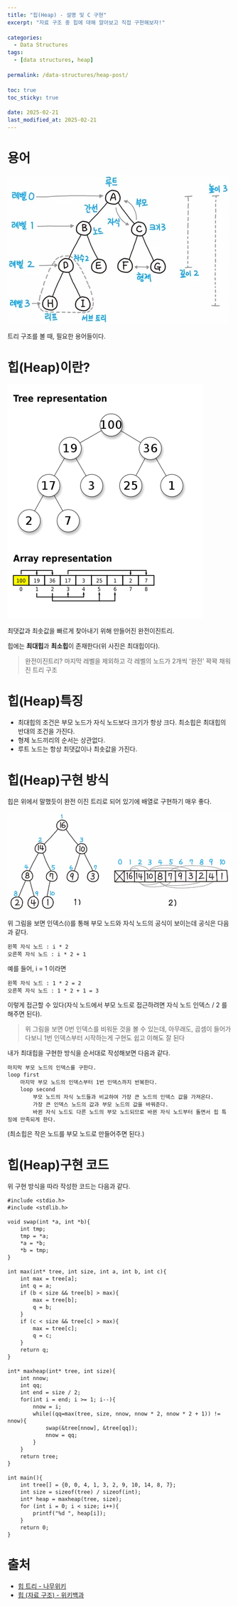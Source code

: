 ```yaml
---
title: "힙(Heap) - 설명 및 C 구현"
excerpt: "자료 구조 중 힙에 대해 알아보고 직접 구현해보자!"

categories:
  - Data Structures
tags:
  - [data structures, heap]

permalink: /data-structures/heap-post/

toc: true
toc_sticky: true

date: 2025-02-21
last_modified_at: 2025-02-21
---
```


# 용어

![나무위키 - 트리](../../assets/images/posts_img/data-structures/heap1.png)

트리 구조를 볼 때, 필요한 용어들이다.

# 힙(Heap)이란?

![위키백과 - 힙](../../assets/images/posts_img/data-structures/heap2.png)

최댓값과 최솟값을 빠르게 찾아내기 위해 만들어진 완전이진트리.

힙에는 **최대힙**과 **최소힙**이 존재한다(위 사진은 최대힙이다).

> 완전이진트리? 마지막 레벨을 제외하고 각 레벨의 노드가 2개씩 '완전' 꽉꽉 채워진 트리 구조

# 힙(Heap)특징

-   최대힙의 조건은 부모 노드가 자식 노드보다 크기가 항상 크다. 최소힙은 최대힙의 반대의 조건을 가진다.
-   형제 노드끼리의 순서는 상관없다.
-   루트 노드는 항상 최댓값이나 최솟값을 가진다.

# 힙(Heap)구현 방식

힙은 위에서 말했듯이 완전 이진 트리로 되어 있기에 배열로 구현하기 매우 좋다.

![나무위키 - 트리](../../assets/images/posts_img/data-structures/heap3.png)

위 그림을 보면 인덱스(i)를 통해 부모 노드와 자식 노드의 공식이 보이는데 공식은 다음과 같다.

```
왼쪽 자식 노드 : i * 2  
오른쪽 자식 노드 : i * 2 + 1
```

예를 들어, i = 1 이라면

```
왼쪽 자식 노드 : 1 * 2 = 2  
오른쪽 자식 노드 : 1 * 2 + 1 = 3
```

이렇게 접근할 수 있다(자식 노드에서 부모 노드로 접근하려면 자식 노드 인덱스 / 2 를 해주면 된다).

> 위 그림을 보면 0번 인덱스를 비워둔 것을 볼 수 있는데, 아무래도, 곱셈이 들어가다보니 1번 인덱스부터 시작하는게 구현도 쉽고 이해도 잘 된다

내가 최대힙을 구현한 방식을 순서대로 작성해보면 다음과 같다.

```
마지막 부모 노드의 인덱스를 구한다.
loop first
    마지막 부모 노드의 인덱스부터 1번 인덱스까지 반복한다.
    loop second
        부모 노드의 자식 노드들과 비교하여 가장 큰 노드의 인덱스 값을 가져온다.
        가장 큰 인덱스 노드의 값과 부모 노드의 값을 바꿔준다.
        바뀐 자식 노드도 다른 노드의 부모 노드되므로 바뀐 자식 노드부터 돌면서 힙 특징에 만족되게 한다.
```

(최소힙은 작은 노드를 부모 노드로 만들어주면 된다.)

# 힙(Heap)구현 코드

위 구현 방식을 따라 작성한 코드는 다음과 같다.

```
#include <stdio.h>
#include <stdlib.h>

void swap(int *a, int *b){
    int tmp;
    tmp = *a;
    *a = *b;
    *b = tmp;
}

int max(int* tree, int size, int a, int b, int c){
    int max = tree[a];
    int q = a;
    if (b < size && tree[b] > max){
        max = tree[b];
        q = b;
    }
    if (c < size && tree[c] > max){
        max = tree[c];
        q = c;
    }
    return q;
}

int* maxheap(int* tree, int size){
    int nnow;
    int qq;
    int end = size / 2;
    for(int i = end; i >= 1; i--){
        nnow = i;
        while((qq=max(tree, size, nnow, nnow * 2, nnow * 2 + 1)) != nnow){
            swap(&tree[nnow], &tree[qq]);
            nnow = qq;
        }
    }
    return tree;
}

int main(){
    int tree[] = {0, 0, 4, 1, 3, 2, 9, 10, 14, 8, 7};
    int size = sizeof(tree) / sizeof(int);
    int* heap = maxheap(tree, size);
    for (int i = 0; i < size; i++){
        printf("%d ", heap[i]);
    }
    return 0;
}
```

# 출처

- [힙 트리 - 나무위키](https://namu.wiki/w/%ED%9E%99%20%ED%8A%B8%EB%A6%AC )
- [힙 (자료 구조) - 위키백과](https://ko.wikipedia.org/wiki/%ED%9E%99_\(%EC%9E%90%EB%A3%8C_%EA%B5%AC%EC%A1%B0\))
